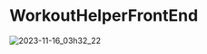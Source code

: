 # WorkoutHelperFrontEnd

![2023-11-16_03h32_22](https://github.com/Patrik-07/WorkoutHelper-Frontend/assets/60797275/b4bbaa7b-9281-41f3-902a-b2db6ce71e1d)
